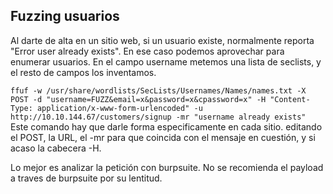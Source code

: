 ## Fuzzing usuarios
Al darte de alta en un sitio web, si un usuario existe, normalmente reporta "Error user already exists". En ese caso podemos aprovechar para enumerar usuarios. En el campo username metemos una lista de seclists, y el resto de campos los inventamos.  

```ffuf -w /usr/share/wordlists/SecLists/Usernames/Names/names.txt -X POST -d "username=FUZZ&email=x&password=x&cpassword=x" -H "Content-Type: application/x-www-form-urlencoded" -u http://10.10.144.67/customers/signup -mr "username already exists" ```
Este comando hay que darle forma especificamente en cada sitio. editando el POST, la URL, el -mr para que coincida con el mensaje en cuestión, y si acaso la cabecera -H.  

  Lo mejor es analizar la petición con burpsuite. No se recomienda el payload a traves de burpsuite por su lentitud.
